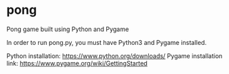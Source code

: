 # pong
Pong game built using Python and Pygame

In order to run pong.py, you must have Python3 and Pygame installed. 

Python installation: https://www.python.org/downloads/
Pygame installation link: https://www.pygame.org/wiki/GettingStarted
